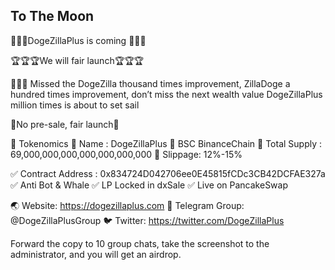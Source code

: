 ## To The Moon

🔱🔱🔱DogeZillaPlus is coming 🔱🔱🔱

🏆🏆🏆We will fair launch🏆🏆🏆

🐶🐶🐶 Missed the DogeZilla thousand times improvement, ZillaDoge a hundred times improvement, don’t miss the next wealth value DogeZillaPlus million times is about to set sail

📌No pre-sale, fair launch📌

🔴 Tokenomics
💠 Name : DogeZillaPlus
💠 BSC BinanceChain
💠 Total Supply : 69,000,000,000,000,000,000,000
💠 Slippage: 12%-15%

✅ Contract Address : 0x834724D042706ee0E45815fCDc3CB42DCFAE327a
✅ Anti Bot & Whale
✅ LP Locked in dxSale
✅ Live on PancakeSwap

🌏 Website: https://dogezillaplus.com
🏧 Telegram Group: @DogeZillaPlusGroup
🐦 Twitter: https://twitter.com/DogeZillaPlus


Forward the copy to 10 group chats, take the screenshot to the administrator, and you will get an airdrop.


